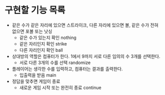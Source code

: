 # 구현할 기능 목록

- 같은 수가 같은 자리에 있으면 스트라이크, 다른 자리에 있으면 볼, 같은 수가 전혀 없으면 포볼 또는 낫싱
  - 같은 수가 있는지 확인 nothing
  - 같은 자리인지 확인 strike
  - 다른 자리인지 확인 ball
- 상대방의 역할은 컴퓨터가 한다. 1에서 9까지 서로 다른 임의의 수 3개를 선택한다.
  - 서로 다른 3개의 수를 선택 randomize
- 플레이어는 생각한 수를 입력하고, 컴퓨터는 결과를 출력한다.
  - 입출력을 받음 main
- 정답을 맞추면 게임이 종료
  - 새로운 게임 시작 또는 완전히 종료 continue